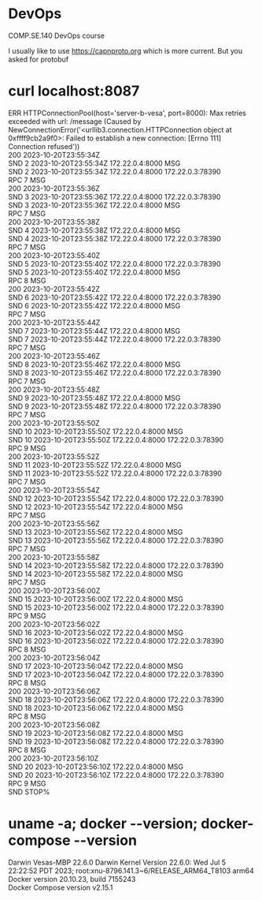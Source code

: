 # DevOps
COMP.SE.140 DevOps course  
  

I usually like to use https://capnproto.org which is more current. But you asked for protobuf  
  

# curl localhost:8087  
ERR HTTPConnectionPool(host='server-b-vesa', port=8000): Max retries exceeded with url: /message (Caused by NewConnectionError('<urllib3.connection.HTTPConnection object at 0xffff9cb2a9f0>: Failed to establish a new connection: [Errno 111] Connection refused'))  
200 2023-10-20T23:55:34Z  
SND 2 2023-10-20T23:55:34Z 172.22.0.4:8000 MSG  
SND 2 2023-10-20T23:55:34Z 172.22.0.4:8000 172.22.0.3:78390  
RPC 7 MSG  
200 2023-10-20T23:55:36Z  
SND 3 2023-10-20T23:55:36Z 172.22.0.4:8000 172.22.0.3:78390  
SND 3 2023-10-20T23:55:36Z 172.22.0.4:8000 MSG  
RPC 7 MSG  
200 2023-10-20T23:55:38Z  
SND 4 2023-10-20T23:55:38Z 172.22.0.4:8000 MSG  
SND 4 2023-10-20T23:55:38Z 172.22.0.4:8000 172.22.0.3:78390  
RPC 7 MSG   
200 2023-10-20T23:55:40Z   
SND 5 2023-10-20T23:55:40Z 172.22.0.4:8000 172.22.0.3:78390   
SND 5 2023-10-20T23:55:40Z 172.22.0.4:8000 MSG  
RPC 8 MSG   
200 2023-10-20T23:55:42Z   
SND 6 2023-10-20T23:55:42Z 172.22.0.4:8000 172.22.0.3:78390    
SND 6 2023-10-20T23:55:42Z 172.22.0.4:8000 MSG   
RPC 7 MSG  
200 2023-10-20T23:55:44Z  
SND 7 2023-10-20T23:55:44Z 172.22.0.4:8000 MSG  
SND 7 2023-10-20T23:55:44Z 172.22.0.4:8000 172.22.0.3:78390  
RPC 7 MSG  
200 2023-10-20T23:55:46Z  
SND 8 2023-10-20T23:55:46Z 172.22.0.4:8000 MSG  
SND 8 2023-10-20T23:55:46Z 172.22.0.4:8000 172.22.0.3:78390  
RPC 7 MSG  
200 2023-10-20T23:55:48Z  
SND 9 2023-10-20T23:55:48Z 172.22.0.4:8000 MSG  
SND 9 2023-10-20T23:55:48Z 172.22.0.4:8000 172.22.0.3:78390  
RPC 7 MSG  
200 2023-10-20T23:55:50Z  
SND 10 2023-10-20T23:55:50Z 172.22.0.4:8000 MSG  
SND 10 2023-10-20T23:55:50Z 172.22.0.4:8000 172.22.0.3:78390  
RPC 9 MSG  
200 2023-10-20T23:55:52Z  
SND 11 2023-10-20T23:55:52Z 172.22.0.4:8000 MSG  
SND 11 2023-10-20T23:55:52Z 172.22.0.4:8000 172.22.0.3:78390   
RPC 7 MSG  
200 2023-10-20T23:55:54Z  
SND 12 2023-10-20T23:55:54Z 172.22.0.4:8000 172.22.0.3:78390  
SND 12 2023-10-20T23:55:54Z 172.22.0.4:8000 MSG  
RPC 7 MSG  
200 2023-10-20T23:55:56Z  
SND 13 2023-10-20T23:55:56Z 172.22.0.4:8000 MSG  
SND 13 2023-10-20T23:55:56Z 172.22.0.4:8000 172.22.0.3:78390  
RPC 7 MSG  
200 2023-10-20T23:55:58Z  
SND 14 2023-10-20T23:55:58Z 172.22.0.4:8000 172.22.0.3:78390  
SND 14 2023-10-20T23:55:58Z 172.22.0.4:8000 MSG  
RPC 7 MSG  
200 2023-10-20T23:56:00Z  
SND 15 2023-10-20T23:56:00Z 172.22.0.4:8000 MSG   
SND 15 2023-10-20T23:56:00Z 172.22.0.4:8000 172.22.0.3:78390   
RPC 9 MSG   
200 2023-10-20T23:56:02Z   
SND 16 2023-10-20T23:56:02Z 172.22.0.4:8000 MSG   
SND 16 2023-10-20T23:56:02Z 172.22.0.4:8000 172.22.0.3:78390   
RPC 8 MSG  
200 2023-10-20T23:56:04Z   
SND 17 2023-10-20T23:56:04Z 172.22.0.4:8000 MSG  
SND 17 2023-10-20T23:56:04Z 172.22.0.4:8000 172.22.0.3:78390   
RPC 8 MSG   
200 2023-10-20T23:56:06Z   
SND 18 2023-10-20T23:56:06Z 172.22.0.4:8000 172.22.0.3:78390   
SND 18 2023-10-20T23:56:06Z 172.22.0.4:8000 MSG   
RPC 8 MSG   
200 2023-10-20T23:56:08Z  
SND 19 2023-10-20T23:56:08Z 172.22.0.4:8000 MSG   
SND 19 2023-10-20T23:56:08Z 172.22.0.4:8000 172.22.0.3:78390  
RPC 8 MSG  
200 2023-10-20T23:56:10Z  
SND 20 2023-10-20T23:56:10Z 172.22.0.4:8000 MSG  
SND 20 2023-10-20T23:56:10Z 172.22.0.4:8000 172.22.0.3:78390  
RPC 9 MSG  
SND STOP%     


# uname -a; docker --version; docker-compose --version  
Darwin Vesas-MBP 22.6.0 Darwin Kernel Version 22.6.0: Wed Jul  5 22:22:52 PDT 2023; root:xnu-8796.141.3~6/RELEASE_ARM64_T8103 arm64  
Docker version 20.10.23, build 7155243  
Docker Compose version v2.15.1  
